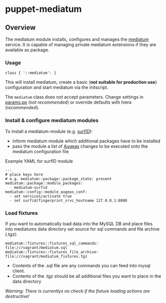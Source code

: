 # puppet-mediatum

## Overview
The mediatum module installs, configures and manages the [mediatum](http://mediatum.sourceforge.net/) service.
It is capable of managing private mediatum extensions if they are available as package.

### Usage
```
class { '::mediatum': }
```
This will install mediatum, create a basic (__not suitable for production use__) configuration and start mediatum via the initscript.

The `mediatum` class does not accept parameters. Change settings in [params.pp](/manifests/params.pp) (*not recommended*) or override defaults with hiera (*recommended*).

### Install & configure mediatum modules
To install a mediatum-module (e.g. [surfID](http://ksd.ai.ar.tum.de/category/projects/)):
* inform mediatum module which additional packages have to be installed
* pass the module a list of [Augeas](http://augeas.net/) changes to be executed onto the mediatum configuration file

Example YAML for surfID module
```
---
# place keys here
# e.g. mediatum::package::package_state: present
mediatum::package::module_packages:
  - mediatum-surfid
mediatum::config::module_augeas_conf:
  - set services/activate true
  - set surfid/fingerprint_srvc_hostname 127.0.0.1:8080
```

### Load fixtures
If you want to automatically load data into the MySQL DB and place files into mediatums data directory set source for sql commands and file archive (.tgz):

```
mediatum::fixtures::fixtures_sql_commands: file:///vagrant/mediatum.sql
mediatum::fixtures::fixtures_file_archive: file:///vagrant/mediatum_fixtures.tgz
```

* Contents of the .sql file are any commands you can feed into mysql client.
* Contents of the .tgz should be all additional files you want to place in the data directory

*Warning: There is currentlys no check if the fixture loading actions are destructive!*
